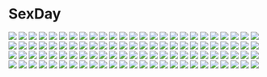 # SexDay
![](https://konachan.com/jpeg/40de3f1fcefed2b3c760f19c130496b3/Konachan.com%20-%20261794%20aliasing%20black_hair%20green_eyes%20long_hair%20phone%20saten_ruiko%20school_uniform%20tagme_%28artist%29%20to_aru_majutsu_no_index%20wet%20wink%20wristwear.jpg)
![](https://konachan.com/image/6156b12509a5aa3c46f362b574e8b84d/Konachan.com%20-%20232633%20anthropomorphism%20black_hair%20blush%20breasts%20christmas%20cleavage%20cropped%20elbow_gloves%20gloves%20hat%20long_hair%20nagiha_kuten%20pantyhose%20santa_hat%20yellow_eyes.jpg)
![](https://konachan.com/image/a85079ee1987ad093aa652139f991454/Konachan.com%20-%2082887%20katana%20long_hair%20sword%20weapon.jpg)
![](https://konachan.com/image/a0388a789333562e442e8089ce7a0eec/Konachan.com%20-%2035019%20cherry_blossoms%20flowers%20galge.com%20ginichi%20logo%20nude%20onsen%20petals%20tagme%20water.jpg)
![](https://konachan.com/image/61e884f15456afac48ca481876a3dd43/Konachan.com%20-%20153158%20harada_miyuki%20jpeg_artifacts%20landscape%20original%20scenic.jpg)
![](https://konachan.com/jpeg/0a01ff9ab1709d1b65813415a465f044/Konachan.com%20-%2034738%20hiiragi_kagami%20lucky_star%20transparent%20vector.jpg)
![](https://konachan.com/image/e63a43a201d2442100ffc00fd0190aa0/Konachan.com%20-%2040076%20ass%20bell%20cameltoe%20flowers%20galge.com%20japanese_clothes%20logo%20long_hair%20mask%20miyama_kannon%20no_bra%20panties%20purple_eyes%20rope%20underwear%20white_hair%20yukata.jpg)
![](https://konachan.com/image/9518db29c43dcb7518bba07cb47ef70d/Konachan.com%20-%20282683%20apron%20building%20cake%20chihuri405%20dark%20flowers%20food%20gun%20long_hair%20maid%20orange_eyes%20original%20pink_hair%20rose%20teddy_bear%20thighhighs%20weapon%20yana_%28chihuri%29.jpg)
![](https://konachan.com/image/231e96be08d1db1d744516360b59e9bf/Konachan.com%20-%20280135%20aqua_eyes%20aqua_hair%20choker%20drums%20garter%20gloves%20guitar%20headphones%20instrument%20long_hair%20music%20navel%20piano%20signed%20skirt%20twintails%20vocaloid%20wristwear.jpg)
![](https://konachan.com/jpeg/d13f66864015cf3602636c863af4bfb5/Konachan.com%20-%20233139%20blue_eyes%20boat%20boots%20braids%20building%20christmas%20clouds%20couch%20flowers%20logo%20necklace%20night%20snow%20stairs%20stars%20tree%20water%20watermark%20winter%20zoom_layer.jpg)
![](https://konachan.com/image/abb9561f247f1c8c53d249027062dc5f/Konachan.com%20-%20119811%20bakemonogatari%20blue_eyes%20monogatari_%28series%29%20purple_hair%20senjougahara_hitagi%20siraha%20skirt%20thighhighs%20tie.jpg)
![](https://konachan.com/jpeg/3aadc6c7872214a77f1a5907aa740e60/Konachan.com%20-%20258395%20black_bullet%20blue_hair%20blush%20breasts%20navel%20n.g.%20nipples%20purple_eyes%20tendou_kisara%20third-party_edit%20white.jpg)
![](https://konachan.com/jpeg/2d265d4369a0d4729b5fe0930f9158e8/Konachan.com%20-%20230571%20bikini%20blue_eyes%20blue_hair%20blush%20breasts%20cleavage%20cosplay%20demon%20fang%20gloves%20halloween%20headband%20horns%20navel%20pokemon%20swimsuit%20tail%20takecha%20wings.jpg)
![](https://konachan.com/image/592a13ebb42901a9086b1b1d6e66fb25/Konachan.com%20-%20266852%20building%20night%20nobody%20original%20rkmlady%20scenic%20sky%20tree.jpg)
![](https://konachan.com/image/bd082ecf0eef12f80607613b869bce8a/Konachan.com%20-%2080709%20hatsune_miku%20twintails%20vocaloid.jpg)
![](https://konachan.com/image/170859877c1265c74e4718bf7b202c6f/Konachan.com%20-%20154314%20jpeg_artifacts%20kyaro_%28kyaro54%29%20original%20thighhighs%20umbrella.jpg)
![](https://konachan.com/image/e4280d75b5afaa19a45b1504371cdd16/Konachan.com%20-%20128623%20kagamine_len%20kagamine_rin%20male%20stars%20vocaloid.jpg)
![](https://konachan.com/jpeg/7135356e04a8f9c815fda245633da8ef/Konachan.com%20-%20264558%20akky_%28akimi1127%29%20animal%20bird%20dress%20grass%20gray_hair%20green_eyes%20leaves%20original%20short_hair%20torii%20water%20waterfall.jpg)
![](https://konachan.com/jpeg/6737482ff91013770755cebc4f9ed2c9/Konachan.com%20-%20140885%202girls%20asakura_ryou%20glasses%20gray_hair%20ikeda_chitose%20panties%20pantyhose%20ponytail%20purple_eyes%20purple_hair%20short_hair%20underwear%20white%20yuru_yuri.jpg)
![](https://konachan.com/jpeg/c5a6301f418dc9c09108db7baf2744a2/Konachan.com%20-%20296495%20animal_ears%20autumn%20blush%20braids%20close%20granblue_fantasy%20gray_eyes%20gray_hair%20korwa%20long_hair%20myusha%20scarf%20tree.jpg)
![](https://konachan.com/jpeg/7c65236a8ea1e72f91718a23729c9488/Konachan.com%20-%20185558%20animal%20aqua_hair%20black%20bon_nob%20bottle_miku%20fish%20hatsune_miku%20long_hair%20see_through%20twintails%20vocaloid%20water%20wet.jpg)
![](https://konachan.com/jpeg/8206a8313368d0efe1827e276749e0c9/Konachan.com%20-%20281396%20ass%20breasts%20brown_hair%20cameltoe%20game_cg%20hug%20koku%20levy_%28realive%29%20male%20nipples%20no_bra%20panties%20purple_hair%20realive%20red_hair%20short_hair%20underwear.jpg)
![](https://konachan.com/image/986e42e6186a8333c0dd1e7d4aa7d395/Konachan.com%20-%20104497%20animal%20animal_ears%20bunny%20bunny_ears%20bunnygirl%20clouds%20japanese_clothes%20original%20panties%20red_eyes%20tail%20thighhighs%20underwear%20yukata%20yukitaro.jpg)
![](https://konachan.com/jpeg/dcd7bd9254fad7e0dc7e785c2eac5aa1/Konachan.com%20-%20206153%20anus%20bed%20blush%20breasts%20ino%20m_no_violet%20morozu_mikouji%20nipples%20nude%20pussy%20pussy_juice%20spread_legs%20spread_pussy%20swindle%20twintails%20uncensored.jpg)
![](https://konachan.com/image/488586bf659e2612905298bbfed4340c/Konachan.com%20-%20254642%203d%20book%20drums%20guitar%20instrument%20nobody%20novelance%20original%20scenic.jpg)
![](https://konachan.com/image/f6e3702c1f2b1fb17d75c3fff94af12b/Konachan.com%20-%2012941%20kamishiro_rin%20kazetsubaki_kuriko%20komatsu_eiji%20kurioka_maiho%20maburaho%20miyama_yuna%20shikimori_kazuki.jpg)
![](https://konachan.com/jpeg/1075c3283a889421dafeb3ecfbdac21f/Konachan.com%20-%2043411%20animal_ears%20charlotte_e_yeager%20francesca_lucchini%20shimada_fumikane%20strike_witches.jpg)
![](https://konachan.com/image/0cc8e09f49a0d602cf2e490d8c119256/Konachan.com%20-%2061493%20brown_eyes%20brown_hair%20flowers%20hanato_kobato%20ioryogi%20kobato%20sunflower.jpg)
![](https://konachan.com/image/da7f4cdecf17dd4dcd346b11b6589d62/Konachan.com%20-%2070250%20shinohara_natsuki%20summer_wars.jpg)
![](https://konachan.com/image/7395cf1ca8a8a7f192e0e4244adc7f63/Konachan.com%20-%2010124%20fate_%28series%29%20fate_stay_night%20illyasviel_von_einzbern.jpg)
![](https://konachan.com/image/2e4fa5848eb4b446119337c20dc8018f/Konachan.com%20-%20236732%20brown_eyes%20brown_hair%20clouds%20landscape%20mclelun%20original%20scenic%20short_hair%20sky%20water%20watermark.jpg)
![](https://konachan.com/jpeg/34cbfc019e61a44f7b718177ad904d53/Konachan.com%20-%2058271%20animal_ears%20black%20bunnygirl%20cradle%20kuroya_shinobu%20misaki_kurehito%20moon%20scan.jpg)
![](https://konachan.com/image/4203b472d4f729580bd5e0cb6f0e7641/Konachan.com%20-%20117579%20ikaros%20sora_no_otoshimono.jpg)
![](https://konachan.com/jpeg/1d7750f7275686c69f6e61b3c75d6380/Konachan.com%20-%2020204%20bleach%20close%20kuchiki_rukia%20transparent%20vector.jpg)
![](https://konachan.com/jpeg/6929d98fd005991b47201a82655f79cc/Konachan.com%20-%20223326%20breasts%20cameltoe%20cum%20dagashi_kashi%20densuke_%28iha-syuon%29%20nipples%20panties%20pantyhose%20purple_hair%20shidare_hotaru%20third-party_edit%20underwear%20white.jpg)
![](https://konachan.com/image/ffcdfd594d68d1e4d23a83c3e6554bca/Konachan.com%20-%209954%20clamp%20shirou_kamui%20x.jpg)
![](https://konachan.com/jpeg/2a3f011ccd2421ff22ea206b3fe731ef/Konachan.com%20-%20215279%20aqua_eyes%20ayase_eri%20black_hair%20blue_eyes%20blue_hair%20blush%20bow%20group%20headdress%20hug%20long_hair%20maid%20red_eyes%20red_hair%20twintails%20valentine%20wristwear.jpg)
![](https://konachan.com/jpeg/6245589bb7946a19c23247a4e16c6749/Konachan.com%20-%20259401%20ameto_yuki%20blush%20breasts%20censored%20cum%20game_cg%20giga%20hanatsuka_aika%20long_hair%20nipples%20no_bra%20nopan%20penis%20purple_eyes%20pussy%20sex%20spread_legs.jpg)
![](https://konachan.com/jpeg/b164b3c11376f8c0fa8d117ebdf1b97c/Konachan.com%20-%20306090%20animal_ears%20arknights%20blonde_hair%20breasts%20candy%20catgirl%20cleavage%20inumine_aya%20lollipop%20siege_%28arknights%29.jpg)
![](https://konachan.com/image/5da2d39322760878e2b8dd825ac6146d/Konachan.com%20-%2081023%20pointed_ears%20rune_factory_3%20toona.jpg)
![](https://konachan.com/image/d694a48ce481a1e7ad16533c7e110d3f/Konachan.com%20-%207757%20muv-luv.jpg)
![](https://konachan.com/jpeg/698d7c9ddf534392bfb18ad45c4e970c/Konachan.com%20-%20137387%20arikawa_satoru%20bed%20blush%20breasts%20cameltoe%20cum%20game_cg%20long_hair%20nipples%20panties%20purple_eyes%20purple_hair%20see_through%20shiosaki_hijiri%20underwear.jpg)
![](https://konachan.com/image/216d377a57bbea4573db65046ef2d035/Konachan.com%20-%2017863%20animal_ears%20catgirl%20duplicate%20miruru%20ohno_tetsuya%20tenshi_ni_narumon.jpg)
![](https://konachan.com/image/f5d024af033e82a62c5e92658c778938/Konachan.com%20-%2043715%20aqua_eyes%20blue_eyes%20book%20brown_hair%20haneoka_meimi%20kamikaze_kaitou_jeanne%20long_hair%20mimori_seira%20orange_hair%20school_uniform%20short_hair.jpg)
![](https://konachan.com/jpeg/b7544bc23f5f410df82bafa2452b2664/Konachan.com%20-%2087262%20chibi%20genderswap%20hirose_madoka%20kyonko%20school_uniform%20suzumiya_haruhi_no_yuutsu%20white.jpg)
![](https://konachan.com/image/2afc3c1ea2a0dc72aa755a91288ace10/Konachan.com%20-%2070568%20all_male%20archer%20berserker%20black_hair%20brown_eyes%20cu_chulainn%20dark_skin%20fate_%28series%29%20fate_stay_night%20male%20short_hair%20white_hair.jpg)
![](https://konachan.com/jpeg/6b65ef13cccebb67bfc45a3cf55d282a/Konachan.com%20-%20279694%202girls%20animal_ears%20black_hair%20brown_eyes%20brown_hair%20close%20hat%20hug%20long_hair%20momoshiki_tsubaki%20original%20school_uniform%20wink.jpg)
![](https://konachan.com/image/885f3478532b70d2f65153cd2eb2766b/Konachan.com%20-%20234689%20blue_eyes%20cat_smile%20hat%20ichinose_shiki%20idolmaster%20idolmaster_cinderella_girls%20long_hair%20purple_hair%20yuu_%28higashi_no_penguin%29.jpg)
![](https://konachan.com/image/afab1963ff5f8e706c0781a100e05bca/Konachan.com%20-%20158581%20flowers%20ib%20ib_%28ib%29%20reanisu_lunashi%20rose%20tagme%20umbrella%20yume_nikki.jpg)
![](https://konachan.com/image/539a9adaae0703f135e54c1da206af39/Konachan.com%20-%20292113%202girls%20chihuri405%20couch%20flowers%20gray_hair%20orange_eyes%20original%20pantyhose%20pink_hair%20rose%20shorts%20shoujo_ai%20yana_%28chihuri%29%20zoya_%28chihuri%29.jpg)
![](https://konachan.com/image/e8c72e217596e2e7e12a538bb6519ba7/Konachan.com%20-%2019672%20kimi_ga_nozomu_eien.jpg)
![](https://konachan.com/image/8c60d0a8a155de946eaa58182d77698a/Konachan.com%20-%20176402%20ahira_yuzu%20ass%20bikini%20blonde_hair%20flowers%20green_eyes%20long_hair%20original%20sunflower%20swimsuit.jpg)
![](https://konachan.com/image/28368d580c7b9c1d32bc65688388eb7f/Konachan.com%20-%20206192%20avamone%20dress%20hatsune_miku%20long_hair%20twintails%20vocaloid.jpg)
![](https://konachan.com/jpeg/b7de4efa573ef6fa38271aacd91d3140/Konachan.com%20-%20188760%20alice_margatroid%20aqua_eyes%20armor%20blonde_hair%20doll%20dress%20freeze-ex%20headband%20mage%20shanghai_doll%20short_hair%20shorts%20spear%20touhou%20weapon.jpg)
![](https://konachan.com/image/0ede8602f5bfb9311ddb921eb2aab167/Konachan.com%20-%206156%20gintama%20kagura_%28gintama%29%20male%20sakata_gintoki.jpg)
![](https://konachan.com/jpeg/25b92cc99ff417e1313975111ba58831/Konachan.com%20-%20202662%20angel_beats%21%20game_cg%20key%20na-ga%20tears%20yui_%28angel_beats%21%29.jpg)
![](https://konachan.com/jpeg/1918bd3179f8cbe813ba51f72349b617/Konachan.com%20-%20143344%20food%20hoodie%20long_hair%20nakasaki_hydra%20purple_eyes%20purple_hair%20thighhighs%20twintails%20vocaloid%20voiceroid%20yuzuki_yukari.jpg)
![](https://konachan.com/image/98981d1c3fbb1eaa0ab12ebe609dfa55/Konachan.com%20-%2019358%20izayoi_sakuya%20maid%20remilia_scarlet%20touhou%20vampire.jpg)
![](https://konachan.com/image/0e92fbeba4ad6e9c228edef9d62a3b59/Konachan.com%20-%20280308%20black_hair%20bow%20brown_eyes%20hakurei_reimu%20japanese_clothes%20long_hair%20miko%20shihou_%28g-o-s%29%20touhou%20watermark.jpg)
![](https://konachan.com/jpeg/857f54d627e96a3c8f03ca60c826bca0/Konachan.com%20-%20169875%20anus%20ass%20bed%20blue_hair%20blush%20bra%20censored%20fingering%20game_cg%20headband%20itou_life%20long_hair%20panties%20pantyhose%20purple_eyes%20pussy%20skirt%20underwear%20wet.jpg)
![](https://konachan.com/image/8c61377101de12d92d490cb954548f65/Konachan.com%20-%2012053%20tagme.jpg)
![](https://konachan.com/jpeg/44e5c456c0024b69061d5fe557572bcb/Konachan.com%20-%20102340%20can_fes%20game_cg%20green_eyes%20hinamatsuri_touko%20honami_yoruko%20panties%20school_uniform%20skirt%20striped_panties%20sunset%20twintails%20underwear%20upskirt.jpg)
![](https://konachan.com/image/893855b40d3ef9ff533490275087e81d/Konachan.com%20-%20102306%20anew_returner%20bikini%20breasts%20cleavage%20erect_nipples%20mobile_suit_gundam%20mobile_suit_gundam_00%20purple_hair%20red_eyes%20swimsuit%20tadano_akira.jpg)
![](https://konachan.com/image/379adebfd3de3a9131dbd05cb2af72e0/Konachan.com%20-%20104616%20aonoe%20blue_eyes%20dress%20megurine_luka%20pink_hair%20short_hair%20vocaloid.jpg)
![](https://konachan.com/image/6d2390d5c419158c1034510dd6b0a9e5/Konachan.com%20-%2063774%20blush%20dress%20favorite%20game_cg%20hoshizora_no_memoria%20long_hair%20mare_s_ephemeral%20ribbons%20white_hair.jpg)
![](https://konachan.com/image/d1e2e8447eae9b879274bda693851b61/Konachan.com%20-%2060222%20blue_eyes%20brown_hair%20kantoku%20long_hair%20miyazawa_midori%20natsu_no_ame%20scan.jpg)
![](https://konachan.com/image/95b5ebc7f65741c79731e10269c3eccd/Konachan.com%20-%2066597%20asahina_mikuru%20nagato_yuki%20suzumiya_haruhi%20suzumiya_haruhi_no_yuutsu.jpg)
![](https://konachan.com/jpeg/57814774f320b24bc40e3948027ccbd5/Konachan.com%20-%20221156%20blue_eyes%20dress%20eiku%20elizabeth_bathory_%28fate%29%20fate_grand_order%20fate_%28series%29%20kneehighs%20red_hair.jpg)
![](https://konachan.com/image/b4ee05d90f092ade9fe119b2471f0311/Konachan.com%20-%2040943%20kikukawa_yukino%20mai-hime.jpg)
![](https://konachan.com/image/ac0a5ad9989edb3aa3c07c52391a43c3/Konachan.com%20-%20113563%20game_cg%20green_eyes%20nonami_honoka%20pink_hair%20renai_kateikyoushi_rurumi_coordinate%20riffraff%20suzui_narumi.jpg)
![](https://konachan.com/jpeg/3c4f5a6ceb6ff3180ae429b8a0714552/Konachan.com%20-%20201469%20anus%20bed%20black_hair%20breasts%20censored%20condom%20cropped%20dark_skin%20dildo%20long_hair%20nipples%20no_bra%20nopan%20pokemon%20pussy%20red_eyes%20tenako%20thighhighs%20vibrator.jpg)
![](https://konachan.com/image/007edc1d887480bfec46eb37380fbf6d/Konachan.com%20-%2035106%20hatsune_miku%20vocaloid.jpg)
![](https://konachan.com/jpeg/4e0afae783ffb371ec9db94212648670/Konachan.com%20-%20237312%20aqua_eyes%20aqua_hair%20blush%20bow%20hat%20lee_%28saraki%29%20long_hair%20original%20saraki%20signed.jpg)
![](https://konachan.com/jpeg/a6029e3eb611effc0079922ba4d0e803/Konachan.com%20-%20125665%20christmas%20elbow_gloves%20gloves%20hat%20heart-work%20original%20santa_costume%20santa_hat%20stars%20suzuhira_hiro%20thighhighs%20twintails.jpg)
![](https://konachan.com/jpeg/874be53299d3cae2f3b97c29405f52dd/Konachan.com%20-%20241658%20anthropomorphism%20blonde_hair%20blue_eyes%20blush%20breasts%20gloves%20long_hair%20military%20narynn%20panties%20pantyhose%20skirt%20thighhighs%20tie%20underwear%20uniform%20white.jpg)
![](https://konachan.com/image/f96b0fd8fb838cb0b36c2aa7b8d49445/Konachan.com%20-%2019697%20hayase_mitsuki%20kimi_ga_nozomu_eien%20suzumiya_haruka.jpg)
![](https://konachan.com/jpeg/e8f185c44b74a93298dc78e63ec62410/Konachan.com%20-%20123186%20appare%21_tenka_gomen%20echigoya_yamabuki%20game_cg%20katagiri_hinata.jpg)
![](https://konachan.com/jpeg/9209a6bbc6bbebce5887fa2e08fb2209/Konachan.com%20-%20226144%202girls%20ahen%20anus%20ass%20breasts%20brown_eyes%20brown_hair%20cameltoe%20idolmaster%20nipples%20no_bra%20panties%20pantyhose%20ponytail%20short_hair%20topless%20underwear.jpg)
![](https://konachan.com/jpeg/2e8c190e57bd07c0a111516ae7d3d280/Konachan.com%20-%20116228%20brown_hair%20headphones%20petals%20short_hair%20tomo1030%20touhou%20toyosatomimi_no_miko.jpg)
![](https://konachan.com/image/a6b609dc6f053472563ec63627ef0ed1/Konachan.com%20-%209991%20panties%20tagme%20underwear.jpg)
![](https://konachan.com/image/be6da5e3162f5e08995bab2eee0deaed/Konachan.com%20-%20179243%20deep-sea_girl_%28vocaloid%29%20hatsune_miku%20nviek5%20vocaloid.jpg)
![](https://konachan.com/jpeg/2f0c26b6b0059def9a81aac1551e5daf/Konachan.com%20-%2069812%20censored%20eyepatch%20game_cg%20green_eyes%20hanasaki_uri%20kneehighs%20panties%20panty_pull%20purple_hair%20short_hair%20skyfish%20underwear.jpg)
![](https://konachan.com/jpeg/35b683a357dba0c49bb0ed0f3e10f536/Konachan.com%20-%20300019%20barefoot%20censored%20dark_skin%20footjob%20nude%20penis%20pokemon%20rurina_%28pokemon%29%20sha_%28amfil100%29.jpg)
![](https://konachan.com/jpeg/2c3c75f132a0c35ec756594491cf8c57/Konachan.com%20-%20218827%20aqua_eyes%20black_eyes%20black_hair%20bow%20dress%20group%20hat%20headband%20idolmaster%20loli%20long_hair%20microphone%20navel%20red_eyes%20ribbons%20short_hair%20skirt%20wristwear.jpg)
![](https://konachan.com/image/96742569741408046f9451e5180110e8/Konachan.com%20-%20190038%202girls%20barefoot%20black_hair%20blue_eyes%20choker%20deeple%20dress%20flowers%20gloves%20headdress%20petals%20red_eyes%20red_hair%20short_hair%20tiara%20wings%20yazawa_nico.jpg)
![](https://konachan.com/image/aaba8f0c087f97e6fbbf65bd9200c074/Konachan.com%20-%2091299%20aqua_eyes%20bikini%20bra%20christmas%20condom%20elbow_gloves%20gloves%20hat%20long_hair%20panties%20purple_hair%20stockings%20swimsuit%20underwear.jpg)
![](https://konachan.com/image/cd7627152f27c75f8f8906a30f369da9/Konachan.com%20-%20181252%20anti_%28artist%29%20boku_wa_tomodachi_ga_sukunai%20brown_hair%20death_note%20game_console%20original%20parody%20phone%20purple_eyes%20school_uniform%20skirt.jpg)
![](https://konachan.com/image/5ad1a10380a1bf4aa7c7cd2df49e62a2/Konachan.com%20-%20171323%20blue_eyes%20kaidou_%28eden03%29%20original%20planet%20purple_hair%20short_hair%20stars%20tears.jpg)
![](https://konachan.com/jpeg/233c27ce50fc8dcbac4ab586e0e859bf/Konachan.com%20-%20275935%20animal%20animal_ears%20aqua_eyes%20breasts%20brown_hair%20choker%20cleavage%20hoodie%20isaka_wasabi%20katana%20navel%20original%20short_hair%20skirt%20sword%20tiger%20weapon.jpg)
![](https://konachan.com/image/99cd6b21642804b48aac50756d39e3eb/Konachan.com%20-%20103984%20book%20breasts%20brown_eyes%20brown_hair%20jpeg_artifacts%20long_hair%20meganeking%20nun%20original%20panties%20thighhighs%20underboob%20underwear.jpg)
![](https://konachan.com/jpeg/0150df965e64786a1dbd093396c0db89/Konachan.com%20-%20162628%2092m%20gray_eyes%20long_hair%20original%20petals%20white_hair.jpg)
![](https://konachan.com/jpeg/66d16d8a941b72f2c6fa7f4c0b1aa417/Konachan.com%20-%20273641%20barefoot%20black_hair%20crown%20flowers%20gothic%20kake_%28kuromitsu%29%20petals%20red_eyes%20rose%20rose_%28character%29%20rose_to_tasogare_no_kojou%20short_hair%20tie%20watermark.jpg)
![](https://konachan.com/image/c7f2c800f1e0bf02a8c436390820bcd6/Konachan.com%20-%2056689%20hatsune_miku%20vocaloid.jpg)
![](https://konachan.com/image/3c081e97e2d19917d1ff0c10a197ec15/Konachan.com%20-%2071760%20bow%20dress%20elbow_gloves%20gloves%20green_eyes%20kagamine_len%20kagamine_rin%20male%20orange_hair%20photo%20suit%20vocaloid%20wedding_attire.jpg)
![](https://konachan.com/jpeg/c44092339341562a4a85b332c3f092eb/Konachan.com%20-%20176927%20anthropomorphism%20black_eyes%20black_hair%20blush%20breasts%20haruhisky%20hiyou_%28kancolle%29%20kantai_collection%20navel%20pussy%20torn_clothes%20uncensored.jpg)
![](https://konachan.com/image/7c6a00b85c5fbd26f54609dd46644aba/Konachan.com%20-%2010001%20takahisa_kunihiro.jpg)
![](https://konachan.com/jpeg/6d3100d247ab7fb816ddf1402519abd5/Konachan.com%20-%20258113%20aqua_eyes%20barefoot%20blonde_hair%20blush%20bow%20breasts%20censored%20fujima_emiri%20game_cg%20long_hair%20nipples%20nude%20pussy%20sayori%20smile%20twintails%20wet.jpg)
![](https://konachan.com/image/7788ab77b802c39081f7ac929dfd491f/Konachan.com%20-%2039316%20amamiya_yuuko%20ef%20minori.jpg)
![](https://konachan.com/image/08ecb83aeb76be37e4cef914d3e4ca14/Konachan.com%20-%20127591%20animal%20dog%20guitar%20instrument%20moka._tapioka%20piano%20tagme.jpg)
![](https://konachan.com/image/6ac7fe5499384b37d19c70a4e7caba82/Konachan.com%20-%2052112%20akatsuki_no_goei%20blonde_hair%20blush%20game_cg%20kokudou_kyouka%20long_hair%20red_eyes%20ribbons%20school_uniform%20syangrila%20tie%20tomose_shunsaku%20twintails.jpg)
